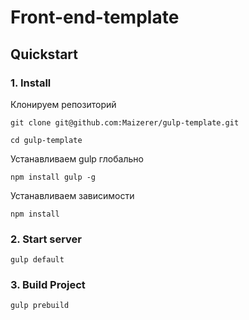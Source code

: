 # Front-end-template

## Quickstart

### 1. Install
Клонируем репозиторий
```shell
git clone git@github.com:Maizerer/gulp-template.git
```
```shell
cd gulp-template
```
Устанавливаем gulp глобально
```shell
npm install gulp -g
```
Устанавливаем зависимости
```shell
npm install
```
### 2. Start server

```shell
gulp default
```

### 3. Build Project
```shell
gulp prebuild
```
